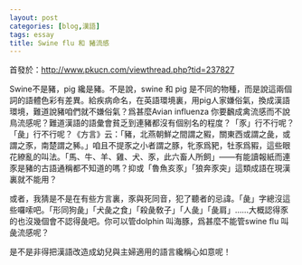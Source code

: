 ```yaml
---
layout: post
categories: [blog,漢語]
tags: essay
title: Swine flu 和 豬流感
---
```

首發於：<http://www.pkucn.com/viewthread.php?tid=237827>

Swine不是豬，pig 纔是豬。不是說，swine 和 pig 是不同的物種，而是說這兩個詞的語體色彩有差異。給疾病命名，在英語環境裏，用pig人家嫌俗氣，換成漢語環境，難道說豬咱們就不嫌俗氣？爲甚麼Avian influenza 你要飜成禽流感而不說鳥流感呢？難道漢語的語彙會貧乏到連豬都沒有個别名的程度？「豕」行不行呢？「彘」行不行呢？《方言》云：「豬，北燕朝鮮之間謂之豭，關東西或謂之彘，或謂之豕，南楚謂之豨。」咱且不提豕之小者謂之豚，牝豕爲豝，牡豕爲豭，這些眼花繚亂的叫法。「馬、牛、羊、雞、犬、豕，此六畜人所飼」——有能讀報紙而連豕是豬的古語通稱都不知道的嗎？抑或「魯魚亥豕」「狼奔豕突」這類成語在現漢裏就不能用？

或者，我猜是不是在有些方言裏，豕與死同音，犯了聽者的忌諱。「彘」字總沒這些囉嗦吧。「形同狗彘」「犬彘之食」「殺彘敎子」「人彘」「彘肩」……大概認得豕的也沒幾個會不認得彘吧。你可以管dolphin 叫海豚，爲甚麼不能管swine flu 叫彘流感呢？

是不是非得把漢語改造成幼兒與主婦適用的語言纔稱心如意呢！
